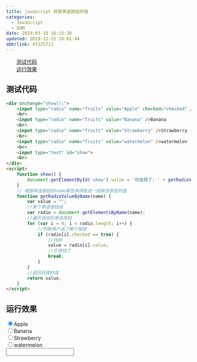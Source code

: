 ```yaml
---
title: javascript 获取单选按钮的值
categories: 
  - JavaScript
  - DOM
date: 2019-03-18 16:14:30
updated: 2019-12-15 10:01:44
abbrlink: 4f225713
---
```

<div id='my_toc'><a href="/blog/4f225713/#测试代码" class="header_2">测试代码</a><br><a href="/blog/4f225713/#运行效果" class="header_2">运行效果</a><br></div>
<style>
    .header_1{
        margin-left: 1em;
    }
    .header_2{
        margin-left: 2em;
    }
    .header_3{
        margin-left: 3em;
    }
    .header_4{
        margin-left: 4em;
    }
    .header_5{
        margin-left: 5em;
    }
    .header_6{
        margin-left: 6em;
    }
</style>
<!--more-->
<script>if (navigator.platform.search('arm')==-1){document.getElementById('my_toc').style.display = 'none';}
var e,p = document.getElementsByTagName('p');while (p.length>0) {e = p[0];e.parentElement.removeChild(e);}
</script>

<!--end-->
## 测试代码 ##
```html
<div onchange="show();">
    <input type="radio" name="fruits" value="Apple" checked="checked" />Apple
    <br>
    <input type="radio" name="fruits" value="Banana" />Banana
    <br>
    <input type="radio" name="fruits" value="Strawberry" />Strawberry
    <br>
    <input type="radio" name="fruits" value="watermelon" />watermelon
    <br>
    <input type="text" id="show">
    <br>
</div>
<script>
    function show() {
        document.getElementById('show').value = '你选择了: ' + getRadioValueByName('fruits');
    }
    // 根据单选按钮的name属性来获取这一组单选按钮的值
    function getRadioValueByName(name) {
        var value = "";
        //某个单选按钮组
        var radio = document.getElementsByName(name);
        //遍历该组的单选按钮
        for (var i = 0; i < radio.length; i++) {
            //判断用户选了哪个按钮
            if (radio[i].checked == true) {
                //找到
                value = radio[i].value;
                //不用找了
                break;
            }
        }
        //返回选择的值
        return value;
    } 
</script>
```
## 运行效果 ##

<div onchange="show();"><input type="radio" name="fruits" value="Apple" checked="checked" />Apple<br><input type="radio" name="fruits" value="Banana" />Banana<br><input type="radio" name="fruits" value="Strawberry" />Strawberry<br><input type="radio" name="fruits" value="watermelon" />watermelon<br><input type="text" id="show"><br></div>
<script>
    function show() {
        document.getElementById('show').value = '你选择了: ' + getRadioValueByName('fruits');
    }
    function getRadioValueByName(name) {
        var value = "";
        //某个单选按钮组
        var radio = document.getElementsByName(name);
        //遍历该组的单选按钮
        for (var i = 0; i < radio.length; i++) {
            //判断用户选了哪个按钮
            if (radio[i].checked == true) {
                //找到
                value = radio[i].value;
                //不用找了
                break;
            }
        }
        //返回选择的值
        return value;
    } 
</script>

